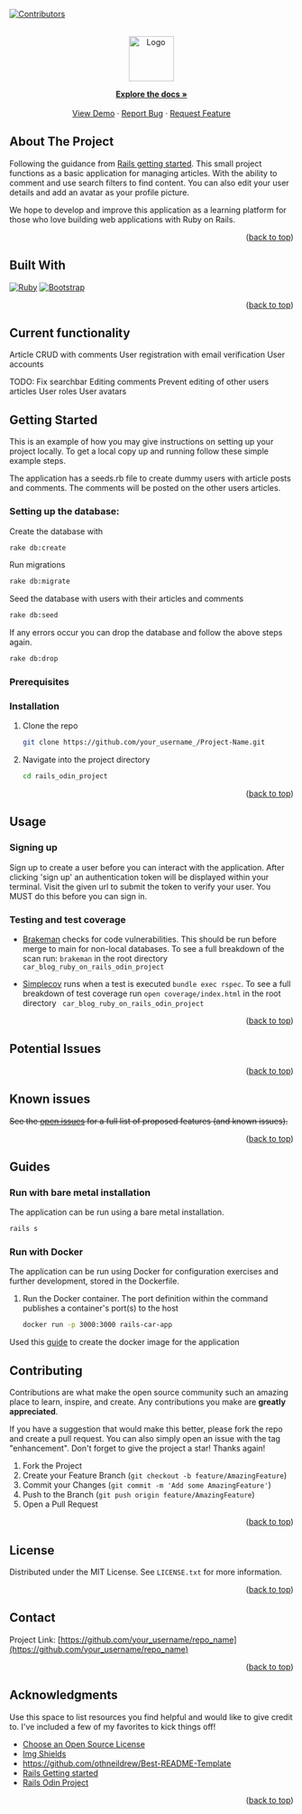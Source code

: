 <!-- Improved compatibility of back to top link: See: https://github.com/othneildrew/Best-README-Template/pull/73 -->
<a name="readme-top"></a>
<!--
*** Thanks for checking out the Best-README-Template. If you have a suggestion
*** that would make this better, please fork the repo and create a pull request
*** or simply open an issue with the tag "enhancement".
*** Don't forget to give the project a star!
*** Thanks again! Now go create something AMAZING! :D
-->



<!-- PROJECT SHIELDS -->
<!--
*** I'm using markdown "reference style" links for readability.
*** Reference links are enclosed in brackets [ ] instead of parentheses ( ).
*** See the bottom of this document for the declaration of the reference variables
*** for contributors-url, forks-url, etc. This is an optional, concise syntax you may use.
*** https://www.markdownguide.org/basic-syntax/#reference-style-links
-->
[![Contributors][contributors-shield]][contributors-url]



<!-- PROJECT LOGO -->
<br />
<div align="center">
  <a href="https://github.com/othneildrew/Best-README-Template">
    <img src="images/logo.png" alt="Logo" width="80" height="80">
  </a>

  <p align="center">
    <a href="https://github.com/othneildrew/Best-README-Template"><strong>Explore the docs »</strong></a>
    <br />
    <br />
    <a href="https://github.com/othneildrew/Best-README-Template">View Demo</a>
    ·
    <a href="https://github.com/othneildrew/Best-README-Template/issues">Report Bug</a>
    ·
    <a href="https://github.com/othneildrew/Best-README-Template/issues">Request Feature</a>
  </p>
</div>

<!-- ABOUT THE PROJECT -->
## About The Project

Following the guidance from [Rails getting started](https://guides.rubyonrails.org/getting_started.html#using-a-model-to-interact-with-the-database). This small project functions as a basic application for managing articles. With the ability to comment and use search filters to find content. You can also edit your user details and add an avatar as your profile picture. 

We hope to develop and improve this application as a learning platform for those who love building web applications with Ruby on Rails. 

<p align="right">(<a href="#readme-top">back to top</a>)</p>



## Built With

[![Ruby][Rails-badge]][Ruby-on-Rails-url]
[![Bootstrap][Bootstrap-badge]][Bootstrap-url]

<p align="right">(<a href="#readme-top">back to top</a>)</p>

<!-- CURRENT FUNCTIONALTY-->
## Current functionality

Article CRUD with comments
User registration with email verification
User accounts 

TODO:
Fix searchbar
Editing comments
Prevent editing of other users articles
User roles
User avatars

<!-- GETTING STARTED -->
## Getting Started

This is an example of how you may give instructions on setting up your project locally.
To get a local copy up and running follow these simple example steps.

The application has a seeds.rb file to create dummy users with article posts and comments. The comments will be posted on the other users articles. 

### Setting up the database:

Create the database with

```sh
rake db:create
```

Run migrations

```sh
rake db:migrate
```

Seed the database with users with their articles and comments

```sh
rake db:seed
```

If any errors occur you can drop the database and follow the above steps again.

```sh
rake db:drop
```

### Prerequisites

### Installation

1. Clone the repo
   ```sh
   git clone https://github.com/your_username_/Project-Name.git
   ```
2. Navigate into the project directory
   ```sh
   cd rails_odin_project
   ```

<p align="right">(<a href="#readme-top">back to top</a>)</p>



<!-- USAGE EXAMPLES -->
## Usage

### Signing up 
Sign up to create a user before you can interact with the application. After clicking 'sign up' an authentication token will be displayed within your terminal. Visit the given url to submit the token to verify your user. You MUST do this before you can sign in. 

### Testing and test coverage
- [Brakeman](https://github.com/presidentbeef/brakeman) checks for code vulnerabilities. This should be run before merge to main for non-local databases. To see a full breakdown of the scan run: ```brakeman``` in the root directory ``` car_blog_ruby_on_rails_odin_project```
 
- [Simplecov](https://github.com/simplecov-ruby/simplecov) runs when a test is executed ```bundle exec rspec```. To see a full breakdown of test coverage run ```open coverage/index.html``` in the root directory ``` car_blog_ruby_on_rails_odin_project```

<p align="right">(<a href="#readme-top">back to top</a>)</p>

<!-- POTENTIAL ISSUES -->
## Potential Issues

<p align="right">(<a href="#readme-top">back to top</a>)</p>


<!-- Known issues -->
## Known issues

~~See the [open issues](https://github.com/othneildrew/Best-README-Template/issues) for a full list of proposed features (and known issues).~~

<p align="right">(<a href="#readme-top">back to top</a>)</p>


## Guides

### Run with bare metal installation

The application can be run using a bare metal installation. 

   ```sh
   rails s
   ```

### Run with Docker

The application can be run using Docker for configuration exercises and further development, stored in the Dockerfile. 

1. Run the Docker container. The port definition within the command publishes a container's port(s) to the host
   ```sh
   docker run -p 3000:3000 rails-car-app
   ```

Used this [guide](https://www.youtube.com/watch?v=J7hUHnQtFNo) to create the docker image for the application


<!-- CONTRIBUTING -->
## Contributing

Contributions are what make the open source community such an amazing place to learn, inspire, and create. Any contributions you make are **greatly appreciated**.

If you have a suggestion that would make this better, please fork the repo and create a pull request. You can also simply open an issue with the tag "enhancement".
Don't forget to give the project a star! Thanks again!

1. Fork the Project
2. Create your Feature Branch (`git checkout -b feature/AmazingFeature`)
3. Commit your Changes (`git commit -m 'Add some AmazingFeature'`)
4. Push to the Branch (`git push origin feature/AmazingFeature`)
5. Open a Pull Request

<p align="right">(<a href="#readme-top">back to top</a>)</p>



<!-- LICENSE -->
## License

Distributed under the MIT License. See `LICENSE.txt` for more information.

<p align="right">(<a href="#readme-top">back to top</a>)</p>



<!-- CONTACT -->
## Contact

Project Link: [https://github.com/your_username/repo_name](https://github.com/your_username/repo_name)

<p align="right">(<a href="#readme-top">back to top</a>)</p>


<!-- ACKNOWLEDGMENTS -->
## Acknowledgments

Use this space to list resources you find helpful and would like to give credit to. I've included a few of my favorites to kick things off!

* [Choose an Open Source License](https://choosealicense.com)
* [Img Shields](https://shields.io)
* https://github.com/othneildrew/Best-README-Template
* [Rails Getting started](https://guides.rubyonrails.org/getting_started.html)
* [Rails Odin Project](https://www.theodinproject.com/paths/full-stack-ruby-on-rails/courses/ruby-on-rails)

<p align="right">(<a href="#readme-top">back to top</a>)</p>



<!-- MARKDOWN LINKS & IMAGES -->
<!-- https://www.markdownguide.org/basic-syntax/#reference-style-links -->
[contributors-shield]: https://img.shields.io/github/contributors/othneildrew/Best-README-Template.svg?style=for-the-badge
[contributors-url]: https://github.com/othneildrew/Best-README-Template/graphs/contributors
[Bootstrap-badge]: https://img.shields.io/badge/Bootstrap-563D7C?style=for-the-badge&logo=bootstrap&logoColor=white
[Bootstrap-url]: https://getbootstrap.com
[Ruby-on-Rails-url]: https://rubyonrails.org
[Rails-badge]: https://img.shields.io/badge/rails-%23CC0000.svg?style=for-the-badge&logo=ruby-on-rails&logoColor=white